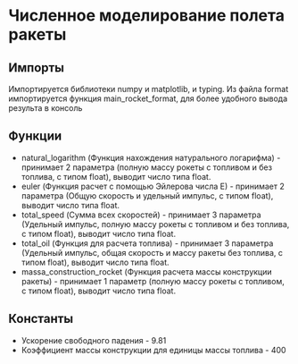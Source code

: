 # Численное моделирование полета ракеты

## Импорты
Импортируется библиотеки numpy и matplotlib, и typing.
Из файла format импортируется функция main_rocket_format, для более удобного вывода результа в консоль

## Функции
- natural_logarithm (Функция нахождения натурального логарифма) - принимает 2 параметра (полную массу рокеты с топливом и без топлива, с типом float), выводит число типа float.
- euler (Функция расчет с помощью Эйлерова числа E) - принимает 2 параметра (Общую скорость и удельный импульс, с типом float), выводит число типа float.
- total_speed (Сумма всех скоростей) - принимает 3 параметра (Удельный импульс, полную массу рокеты с топливом и без топлива, с типом float), выводит число типа float.
- total_oil (Функция для расчета топлива) - принимает 3 параметра (Удельный импульс, общая скорость и массу ракеты без топлива, с типом float), выводит число типа float.
- massa_construction_rocket (Функция расчета массы конструкции ракеты) - принимает 1 параметр (полную массу рокеты с топливом, с типом float), выводит число типа float.

## Константы
- Ускорение свободного падения - 9.81
- Коэффициент массы конструкции для единицы массы топлива - 400